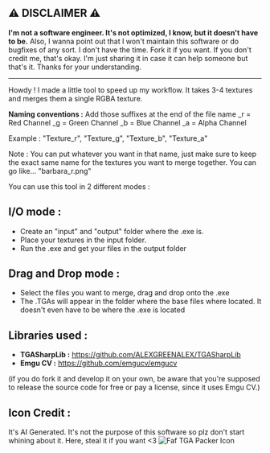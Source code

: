 ## ⚠ **DISCLAIMER** ⚠
**I'm not a software engineer. It's not optimized, I know, but it doesn't have to be.** Also, I wanna point out that I won't maintain this software or do bugfixes of any sort.
I don't have the time. Fork it if you want. If you don't credit me, that's okay. I'm just sharing it in case it can help someone but that's it. Thanks for your understanding.
________________________________
Howdy !
I made a little tool to speed up my workflow. It takes 3-4 textures and merges them a single RGBA texture.

**Naming conventions :** Add those suffixes at the end of the file name
_r = Red Channel
_g = Green Channel
_b = Blue Channel
_a = Alpha Channel

Example : "Texture_r", "Texture_g", "Texture_b", "Texture_a"

Note : You can put whatever you want in that name, just make sure to keep the exact same name for the textures you want to merge together.
You can go like... "barbara_r.png"

You can use this tool in 2 different modes :

## I/O mode :
- Create an "input" and "output" folder where the .exe is.
- Place your textures in the input folder.
- Run the .exe and get your files in the output folder

## Drag and Drop mode :
- Select the files you want to merge, drag and drop onto the .exe
- The .TGAs will appear in the folder where the base files where located. It doesn't even have to be where the .exe is located

## Libraries used :
- **TGASharpLib :** https://github.com/ALEXGREENALEX/TGASharpLib
- **Emgu CV :** https://github.com/emgucv/emgucv

(if you do fork it and develop it on your own, be aware that you're supposed to release the source code for free or pay a license, since it uses Emgu CV.)

## Icon Credit :
It's AI Generated. It's not the purpose of this software so plz don't start whining about it.
Here, steal it if you want <3
![Faf TGA Packer Icon](https://github.com/Fafuccino/Faf-TGA-Packer-Repo/assets/114378047/fa7061f8-ca65-45c6-8ce7-39b47441fc02)

